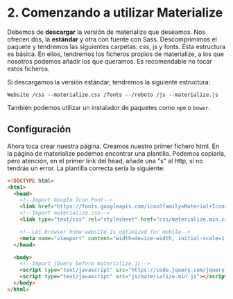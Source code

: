 # 2. Comenzando a utilizar Materialize

Debemos de **descargar** la versión de materialize que deseamos. Nos ofrecen dos, la **estándar** y otra con fuente con Sass. Descomprimimos el paquete y tendremos las siguientes carpetas: css, js y fonts. Esta estructura es básica. En ellos, tendremos los ficheros propios de materialize, a los que nosotros podemos añadir los que queramos. Es recomendable no tocar estos ficheros.

Si descargamos la versión estándar, tendremos la siguiente estructura:

``
 Website
  /css
  --materialize.css
  /fonts
  --/roboto
  /js
  --materialize.js
``

También podemos utilizar un instalador de paquetes como `npm` o `bower`.

## Configuración

Ahora toca crear nuestra página. Creamos nuestro primer fichero html. En la página de materialize podemos encontrar una plantilla. Podemos copiarla, pero atención, en el primer link del head, añade una "s" al http, si no tendrás un error. La plantilla correcta sería la siguiente:

```html
<!DOCTYPE html>
<html>
  <head>
    <!--Import Google Icon Font-->
    <link href="https://fonts.googleapis.com/icon?family=Material+Icons" rel="stylesheet">
    <!--Import materialize.css-->
    <link type="text/css" rel="stylesheet" href="css/materialize.min.css"  media="screen,projection"/>

    <!--Let browser know website is optimized for mobile-->
    <meta name="viewport" content="width=device-width, initial-scale=1.0"/>
  </head>

  <body>
    <!--Import jQuery before materialize.js-->
    <script type="text/javascript" src="https://code.jquery.com/jquery-2.1.1.min.js"></script>
    <script type="text/javascript" src="js/materialize.min.js"></script>
  </body>
</html>
```